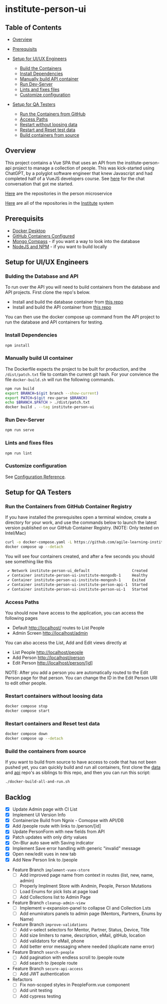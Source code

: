 # institute-person-ui

## Table of Contents

- [Overview](#overview)
- [Prerequisits](#prerequisits)
- [Setup for UI/UX Engineers](#setup-for-uiux-engineers)
  - [Build the Containers](#bulding-the-database-and-api)
  - [Install Dependencies](#install-dependencies)
  - [Manually build API container](#manually-build-ui-container)
  - [Run Dev-Server](#run-dev-server)
  - [Lints and fixes files](#lints-and-fixes-files)
  - [Customize configuration](#customize-configuration)

- [Setup for QA Testers](#setup-for-qa-testers)
  - [Run the Containers from GitHub](#run-the-containers-from-github-container-registry)
  - [Access Paths](#access-paths)
  - [Restart without loosing data](#restart-containers-without-loosing-data)
  - [Restart and Reset test data](#restart-containers-and-reset-test-data)
  - [Build containers from source](#build-the-containers-from-source)

## Overview

This project contains a Vue SPA that uses an API from the institute-person-api project to manage a collection of people. This was kick-started using ChatGPT, by a polyglot software engineer that knew Javascript and had completed half of a VueJS developers course. See [here](https://chat.openai.com/share/5d5db6f2-2f42-491a-9673-3246feb20013) for the chat conversation that got me started.

[Here](https://github.com/orgs/agile-learning-institute/repositories?q=institute-person&type=all&sort=name) are the repositories in the person microservice

[Here](https://github.com/orgs/agile-learning-institute/repositories?q=institute&type=all&sort=name) are all of the repositories in the [Institute](https://github.com/agile-learning-institute/institute/tree/main) system

## Prerequisits

- [Docker Desktop](https://www.docker.com/products/docker-desktop/)
- [GitHub Containers Configured](https://docs.github.com/en/packages/working-with-a-github-packages-registry/working-with-the-container-registry#authenticating-with-a-personal-access-token-classic)
- [Mongo Compass](https://www.mongodb.com/try/download/compass) - if you want a way to look into the database
- [NodeJS and NPM](https://docs.npmjs.com/downloading-and-installing-node-js-and-npm) - if you want to build locally

## Setup for UI/UX Engineers

### Bulding the Database and API

To run over the API you will need to build containers from the database and API projects. First clone the repo's below.

- Install and build the database container from [this repo](https://github.com/agile-learning-institute/institute-mongodb)
- Install and build the API container from [this repo](https://github.com/agile-learning-institute/institute-person-api)

You can then use the docker compose up command from the API project to run the database and API containers for testing.

### Install Dependencies

``` bash
npm install
```

### Manually build UI container

The Dockerfile expects the project to be built for production, and the ```/dist/patch.txt``` file to contain the current git hash. For your convience the file ```docker-build.sh``` will run the following commands.

```bash
npm run build
export BRANCH=$(git branch --show-current)
export PATCH=$(git rev-parse $BRANCH)
echo $BRANCH.$PATCH > ./dist/patch.txt
docker build . --tag institute-person-ui
```

### Run Dev-Server

``` bash
npm run serve
```

### Lints and fixes files

``` bash
npm run lint
```

### Customize configuration

See [Configuration Reference](https://cli.vuejs.org/config/).

## Setup for QA Testers

### Run the Containers from GitHub Container Registry

If you have installed the prerequisites open a terminal window, create a directory for your work, and use the commands below to launch the latest version published on our GitHub Container Registry. (NOTE: Only tested on Intel/Mac)

```bash
curl -o docker-compose.yaml -L https://github.com/agile-learning-institute/institute-person-ui/raw/main/docker-compose.yaml
docker compose up --detach
```

You will see four containers created, and after a few seconds you should see something like this

```bash
 ✔ Network institute-person-ui_default                   Created
 ✔ Container institute-person-ui-institute-mongodb-1     Healthy
 ✔ Container institute-person-ui-institute-mongosh-1     Exited
 ✔ Container institute-person-ui-institute-person-api-1  Started
 ✔ Container institute-person-ui-institute-person-ui-1   Started
 ```

### Access Paths

You should now have access to the application, you can access the following pages

- Default [http://localhost/](http://localhost/) routes to List People
- Admin Screen [http://localhost/admin](http://localhost/admin)

You can also access the List, Add and Edit views directly at

- List People [http://localhost/people](http://localhost/people)
- Add Person [http://localhost/person](http://localhost/person)
- Edit Person [http://localhost/person/[id]](http://localhost/person/[id])

NOTE: After you add a person you are automatically routed to the Edit Person page for that person. You can change the ID in the Edit Person URI to edit other people.

### Restart containers without loosing data

```bash
docker compose stop
docker compose start
```

### Restart containers and Reset test data

```bash
docker compose down
docker compose up --detach
```

### Build the containers from source

If you want to build from source to have access to code that has not been pushed yet, you can quickly build and run all containers, first clone the [data](https://github.com/agile-learning-institute/institute-mongodb) and [api](https://github.com/agile-learning-institute/institute-person-api) repo's as siblings to this repo, and then you can run this script:

```bash
./docker-build-all-and-run.sh
```

## Backlog

- [x] Update Admin page with CI List
- [x] Implement UI Version Info
- [x] Containerize Build from Ngnix - Comopse with API/DB
- [x] Add /people route with links to /person/[id]
- [x] Update PersonForm with new fields from API
- [x] Patch updates with only dirty values
- [x] On-Blur auto save with Saving indicator
- [x] Implement Save error handling with generic "invalid" message
- [x] Open new/edit vues in new tab
- [x] Add New Person link to /people
- Feature Branch ```implement-vuex-store```
  - [ ] Add improved page name from context in routes (list, new, name, admin)
  - [ ] Properly Implment Store with Andmin, People, Person Mutations
  - [ ] Load Enums for pick lists at page load
  - [ ] Add Collections list to Admin Page
- Feature Branch ```cleanup-admin-view```
  - [ ] Implement v-expansion-panel to collapse CI and Collection Lsts
  - [ ] Add enumirators panels to admin page (Mentors, Partners, Enums by Name)
- Feature Branch ```improve-validations```
  - [ ] Add v-select selectors for Mentor, Partner, Status, Device, Title
  - [ ] Add size limiters to name, description, eMail, gitHub, location
  - [ ] Add validators for eMail, phone
  - [ ] Add better error messaging where needed (duplicate name error)
- Feature Branch ```search-people```
  - [ ] Add pagination with endless scroll to /people route
  - [ ] Add search to /people route
- Feature Branch ```secure-api-access```
  - [ ] Add JWT authentication
- Refactors
  - [ ] Fix non-scoped styles in PeopleForm.vue component
  - [ ] Add unit testing
  - [ ] Add cypress testing
